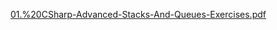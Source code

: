 [01.%20CSharp-Advanced-Stacks-And-Queues-Exercises.pdf](https://github.com/spazbg/CSharp-Advanced/blob/master/Stacks%20And%20Queues/01.%20CSharp-Advanced-Stacks-And-Queues-Exercises.pdf)
